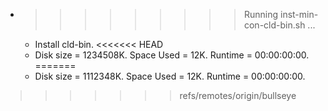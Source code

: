 * >>>>>>>>> Running inst-min-con-cld-bin.sh ...
  * Install cld-bin.
<<<<<<< HEAD
  * Disk size = 1234508K. Space Used = 12K. Runtime = 00:00:00:00.
=======
  * Disk size = 1112348K. Space Used = 12K. Runtime = 00:00:00:00.
>>>>>>> refs/remotes/origin/bullseye
